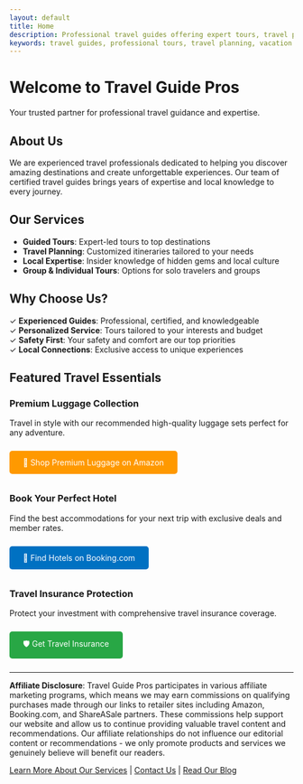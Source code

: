 ```yaml
---
layout: default
title: Home
description: Professional travel guides offering expert tours, travel planning, and local expertise. Find the best travel deals on luggage, hotels, and travel insurance.
keywords: travel guides, professional tours, travel planning, vacation packages, travel deals
---
```


# Welcome to Travel Guide Pros

Your trusted partner for professional travel guidance and expertise.

## About Us

We are experienced travel professionals dedicated to helping you discover amazing destinations and create unforgettable experiences. Our team of certified travel guides brings years of expertise and local knowledge to every journey.

## Our Services

- **Guided Tours**: Expert-led tours to top destinations
- **Travel Planning**: Customized itineraries tailored to your needs  
- **Local Expertise**: Insider knowledge of hidden gems and local culture
- **Group & Individual Tours**: Options for solo travelers and groups

## Why Choose Us?

✓ **Experienced Guides**: Professional, certified, and knowledgeable  
✓ **Personalized Service**: Tours tailored to your interests and budget  
✓ **Safety First**: Your safety and comfort are our top priorities  
✓ **Local Connections**: Exclusive access to unique experiences

## Featured Travel Essentials

### Premium Luggage Collection
Travel in style with our recommended high-quality luggage sets perfect for any adventure.

<a href="https://amazon.com/dp/B08X123456?tag=travelguidepro-20" class="affiliate-button" style="background-color: #ff9900; color: white; padding: 12px 24px; text-decoration: none; border-radius: 5px; display: inline-block; margin: 10px 0;">🧳 Shop Premium Luggage on Amazon</a>

### Book Your Perfect Hotel
Find the best accommodations for your next trip with exclusive deals and member rates.

<a href="https://booking.com?aid=123456" class="affiliate-button" style="background-color: #0071c2; color: white; padding: 12px 24px; text-decoration: none; border-radius: 5px; display: inline-block; margin: 10px 0;">🏨 Find Hotels on Booking.com</a>

### Travel Insurance Protection
Protect your investment with comprehensive travel insurance coverage.

<a href="https://shareasale.com/r.cfm?b=123456&u=123456&m=12345" class="affiliate-button" style="background-color: #28a745; color: white; padding: 12px 24px; text-decoration: none; border-radius: 5px; display: inline-block; margin: 10px 0;">🛡️ Get Travel Insurance</a>

---

**Affiliate Disclosure**: Travel Guide Pros participates in various affiliate marketing programs, which means we may earn commissions on qualifying purchases made through our links to retailer sites including Amazon, Booking.com, and ShareASale partners. These commissions help support our website and allow us to continue providing valuable travel content and recommendations. Our affiliate relationships do not influence our editorial content or recommendations - we only promote products and services we genuinely believe will benefit our readers.

[Learn More About Our Services](services.md) | [Contact Us](contact.md) | [Read Our Blog](blog.md)
